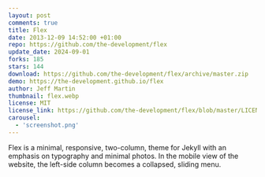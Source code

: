 ```yaml
---
layout: post
comments: true
title: Flex
date: 2013-12-09 14:52:00 +01:00
repo: https://github.com/the-development/flex
update_date: 2024-09-01
forks: 185
stars: 144
download: https://github.com/the-development/flex/archive/master.zip
demo: https://the-development.github.io/flex
author: Jeff Martin
thumbnail: flex.webp
license: MIT
license_link: https://github.com/the-development/flex/blob/master/LICENSE
carousel:
  - 'screenshot.png'
---
```


Flex is a minimal, responsive, two-column, theme for Jekyll with an emphasis on typography and minimal photos. In the mobile view of the website, the left-side column becomes a collapsed, sliding menu.
